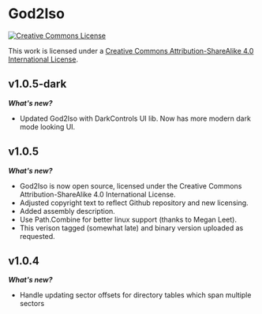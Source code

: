 # God2Iso 

<a rel="license" href="http://creativecommons.org/licenses/by-sa/4.0/"><img alt="Creative Commons License" style="border-width:0" src="https://i.creativecommons.org/l/by-sa/4.0/80x15.png" /></a>

This work is licensed under a <a rel="license" href="http://creativecommons.org/licenses/by-sa/4.0/">Creative Commons Attribution-ShareAlike 4.0 International License</a>.

## v1.0.5-dark

***What's new?***

- Updated God2Iso with DarkControls UI lib. Now has more modern dark mode looking UI. 

## v1.0.5

***What's new?***

- God2Iso is now open source, licensed under the Creative Commons Attribution-ShareAlike 4.0 International License.
- Adjusted copyright text to reflect Github repository and new licensing.
- Added assembly description.
- Use Path.Combine for better linux support (thanks to Megan Leet).
- This verison tagged (somewhat late) and binary version uploaded as requested.

## v1.0.4

***What's new?***

- Handle updating sector offsets for directory tables which span multiple sectors
